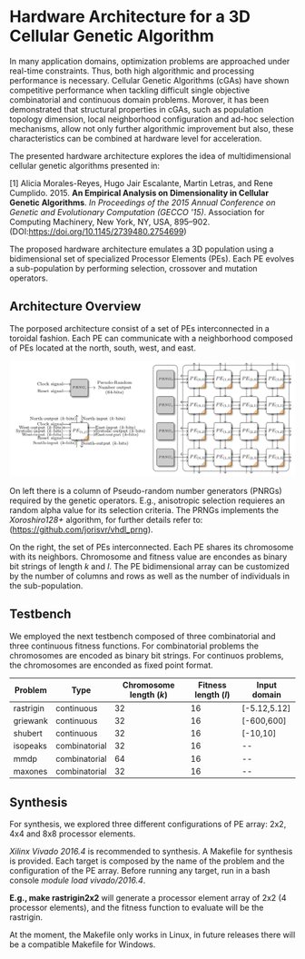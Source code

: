 # Hardware Architecture for a 3D Cellular Genetic Algorithm

In many application domains, optimization problems are approached under real-time constraints. Thus, both high algorithmic and processing performance is necessary. Cellular Genetic Algorithms (cGAs) have shown competitive performance when tackling difficult single objective combinatorial and continuous domain problems. Morover, it has been demonstrated that structural properties in cGAs, such as population topology dimension, local neighborhood configuration and ad-hoc selection mechanisms, allow not only further algorithmic improvement but also, these characteristics can be combined at hardware level for acceleration.

The presented hardware architecture explores the idea of multidimensional cellular genetic algorithms presented in:

[1] Alicia Morales-Reyes, Hugo Jair Escalante, Martin Letras, and Rene Cumplido. 2015. **An Empirical Analysis on Dimensionality in Cellular Genetic Algorithms**. *In Proceedings of the 2015 Annual Conference on Genetic and Evolutionary Computation (GECCO '15)*. Association for Computing Machinery, New York, NY, USA, 895–902. (DOI:https://doi.org/10.1145/2739480.2754699)

The proposed hardware architecture emulates a 3D population using a bidimensional set of specialized Processor Elements (PEs). Each PE evolves a sub-population by performing selection, crossover and mutation operators.

## Architecture Overview
The porposed architecture consist of a set of PEs interconnected in a toroidal fashion. Each PE can communicate with a neighborhood composed of PEs located at the north, south, west, and east.

![Architecture overview](arch.png)

On left there is a column of Pseudo-random number generators (PNRGs) required by the genetic operators. E.g., anisotropic selection requieres an random alpha value for its selection criteria. The PRNGs implements the *Xoroshiro128+* algorithm, for further details refer to: (https://github.com/jorisvr/vhdl_prng).

On the right, the set of PEs interconnected. Each PE shares its chromosome with its neighbors. Chromosome and fitness value are encondes as binary bit strings of length *k* and *l*.
The PE bidimensional array can be customized by the number of columns and rows as well as the number of individuals in the sub-population.

## Testbench

We employed the next testbench composed of three combinatorial and three continuous fitness functions. For combinatorial problems the chromosomes are encoded as binary bit strings. For continuos problems, the chromosomes are enconded as fixed point format.

Problem | Type |Chromosome length (*k*) | Fitness length (*l*) | Input domain
------------ | ---|----------|-----|-------|
rastrigin | continuous|32 |16| [-5.12,5.12]
griewank | continuous|32 |16| [-600,600]
shubert | continuous|32 |16| [-10,10]
isopeaks | combinatorial|32 |  16 | --
mmdp | combinatorial|64 | 16 | --
maxones | combinatorial|32 | 16 | --

## Synthesis

For synthesis, we explored three different configurations of PE array: 2x2, 4x4 and 8x8 processor elements.

*Xilinx Vivado 2016.4* is recommended to synthesis. A Makefile for synthesis is provided. Each target is composed by the name of the problem and the configuration of the PE array. Before running any target, run in a bash console *module load vivado/2016.4*.

**E.g., make rastrigin2x2** will generate a processor element array of 2x2 (4 processor elements), and the fitness function to evaluate will be the rastrigin. 

At the moment, the Makefile only works in Linux, in future releases there will be a compatible Makefile for Windows.
